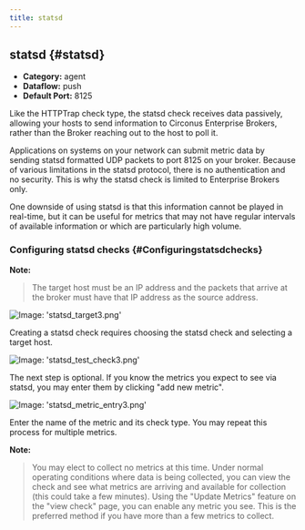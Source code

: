 ```yaml
---
title: statsd
---
```


## statsd {#statsd}
 * **Category:** agent
 * **Dataflow:** push
 * **Default Port:** 8125

Like the HTTPTrap check type, the statsd check receives data passively, allowing your hosts to send information to Circonus Enterprise Brokers, rather than the Broker reaching out to the host to poll it.

Applications on systems on your network can submit metric data by sending statsd formatted UDP packets to port 8125 on your broker.  Because of various limitations in the statsd protocol, there is no authentication and no security. This is why the statsd check is limited to Enterprise Brokers only.

One downside of using statsd is that this information cannot be played in real-time, but it can be useful for metrics that may not have regular intervals of available information or which are particularly high volume.


### Configuring statsd checks {#Configuringstatsdchecks}

**Note:**
> The target host must be an IP address and the packets that arrive at the broker must have that IP address as the source address.

![Image: 'statsd_target3.png'](/images/circonus/statsd_target3.png)

Creating a statsd check requires choosing the statsd check and selecting a target host.

![Image: 'statsd_test_check3.png'](/images/circonus/statsd_test_check3.png)

The next step is optional. If you know the metrics you expect to see via statsd, you may enter them by clicking "add new metric".

![Image: 'statsd_metric_entry3.png'](/images/circonus/statsd_metric_entry3.png)

Enter the name of the metric and its check type.  You may repeat this process for multiple metrics.

**Note:**
> You may elect to collect no metrics at this time. Under normal operating conditions where data is being collected, you can view the check and see what metrics are arriving and available for collection  (this could take a few minutes). Using the "Update Metrics" feature on the "view check" page, you can enable any metric you see. This is the preferred method if you have more than a few metrics to collect.
